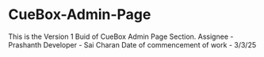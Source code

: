 # CueBox-Admin-Page

This is the Version 1 Buid of CueBox Admin Page Section.
Assignee - Prashanth
Developer - Sai Charan
Date of commencement of work - 3/3/25
